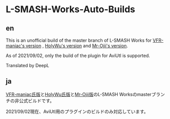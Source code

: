 # L-SMASH-Works-Auto-Builds

## en
This is an unofficial build of the master branch of L-SMASH Works for [VFR-maniac's version](https://github.com/VFR-maniac/L-SMASH-Works) , [HolyWu's version](https://github.com/HolyWu/L-SMASH-Works) and [Mr-Ojii's version](https://github.com/Mr-Ojii/L-SMASH-Works).

As of 2021/09/02, only the build of the plugin for AviUtl is supported.

Translated by DeepL

## ja
[VFR-maniac氏版](https://github.com/VFR-maniac/L-SMASH-Works)と[HolyWu氏版](https://github.com/HolyWu/L-SMASH-Works)と[Mr-Ojii版](https://github.com/Mr-Ojii/L-SMASH-Works)のL-SMASH Worksのmasterブランチの非公式ビルドです。

2021/09/02現在、AviUtl用のプラグインのビルドのみ対応しています。
